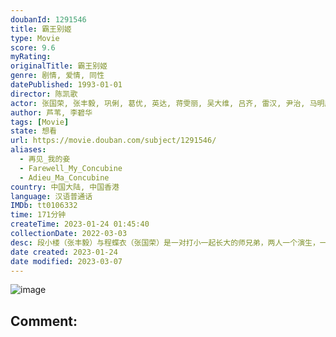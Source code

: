 ```yaml
---
doubanId: 1291546
title: 霸王别姬
type: Movie
score: 9.6
myRating: 
originalTitle: 霸王别姬
genre: 剧情, 爱情, 同性
datePublished: 1993-01-01
director: 陈凯歌
actor: 张国荣, 张丰毅, 巩俐, 葛优, 英达, 蒋雯丽, 吴大维, 吕齐, 雷汉, 尹治, 马明威, 费振翔, 智一桐, 李春, 赵海龙, 李丹, 童弟, 沈慧芬, 黄斐, 徐杰, 黄磊, 冯远征, 杨立新, 方征, 周璞, 隋永清
author: 芦苇, 李碧华
tags: [Movie]
state: 想看
url: https://movie.douban.com/subject/1291546/
aliases:
  - 再见_我的妾
  - Farewell_My_Concubine
  - Adieu_Ma_Concubine
country: 中国大陆, 中国香港
language: 汉语普通话
IMDb: tt0106332
time: 171分钟
createTime: 2023-01-24 01:45:40
collectionDate: 2022-03-03
desc: 段小楼（张丰毅）与程蝶衣（张国荣）是一对打小一起长大的师兄弟，两人一个演生，一个饰旦，一向配合天衣无缝，尤其一出《霸王别姬》，更是誉满京城，为此，两人约定合演一辈子《霸王别姬》。但两人对戏剧与人生关系...
date created: 2023-01-24
date modified: 2023-03-07
---
```


![image](p2561716440.jpg)

Comment:
---

